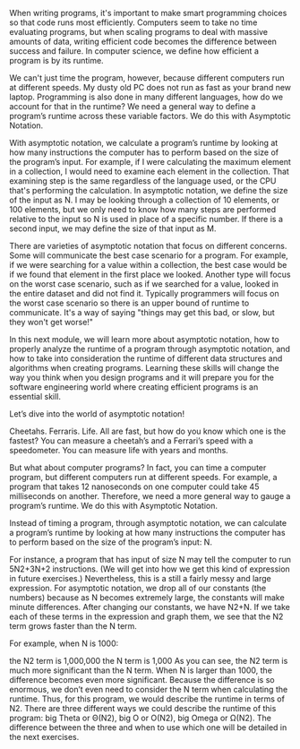 When writing programs, it's important to make smart programming choices so that code runs most efficiently. Computers seem to take no time evaluating programs, but when scaling programs to deal with massive amounts of data, writing efficient code becomes the difference between success and failure. In computer science, we define how efficient a program is by its runtime.

We can't just time the program, however, because different computers run at different speeds. My dusty old PC does not run as fast as your brand new laptop. Programming is also done in many different languages, how do we account for that in the runtime? We need a general way to define a program’s runtime across these variable factors. We do this with Asymptotic Notation.

With asymptotic notation, we calculate a program’s runtime by looking at how many instructions the computer has to perform based on the size of the program’s input. For example, if I were calculating the maximum element in a collection, I would need to examine each element in the collection. That examining step is the same regardless of the language used, or the CPU that's performing the calculation. In asymptotic notation, we define the size of the input as N. I may be looking through a collection of 10 elements, or 100 elements, but we only need to know how many steps are performed relative to the input so N is used in place of a specific number. If there is a second input, we may define the size of that input as M.

There are varieties of asymptotic notation that focus on different concerns. Some will communicate the best case scenario for a program. For example, if we were searching for a value within a collection, the best case would be if we found that element in the first place we looked. Another type will focus on the worst case scenario, such as if we searched for a value, looked in the entire dataset and did not find it. Typically programmers will focus on the worst case scenario so there is an upper bound of runtime to communicate. It's a way of saying "things may get this bad, or slow, but they won't get worse!"

In this next module, we will learn more about asymptotic notation, how to properly analyze the runtime of a program through asymptotic notation, and how to take into consideration the runtime of different data structures and algorithms when creating programs. Learning these skills will change the way you think when you design programs and it will prepare you for the software engineering world where creating efficient programs is an essential skill.

Let’s dive into the world of asymptotic notation!

Cheetahs. Ferraris. Life. All are fast, but how do you know which one is the fastest? You can measure a cheetah’s and a Ferrari’s speed with a speedometer. You can measure life with years and months.

But what about computer programs? In fact, you can time a computer program, but different computers run at different speeds. For example, a program that takes 12 nanoseconds on one computer could take 45 milliseconds on another. Therefore, we need a more general way to gauge a program’s runtime. We do this with Asymptotic Notation.

Instead of timing a program, through asymptotic notation, we can calculate a program’s runtime by looking at how many instructions the computer has to perform based on the size of the program’s input: N.

For instance, a program that has input of size N may tell the computer to run 5N2+3N+2 instructions. (We will get into how we get this kind of expression in future exercises.) Nevertheless, this is a still a fairly messy and large expression. For asymptotic notation, we drop all of our constants (the numbers) because as N becomes extremely large, the constants will make minute differences. After changing our constants, we have N2+N. If we take each of these terms in the expression and graph them, we see that the N2 term grows faster than the N term.

For example, when N is 1000:

the N2 term is 1,000,000
the N term is 1,000
As you can see, the N2 term is much more significant than the N term. When N is larger than 1000, the difference becomes even more significant. Because the difference is so enormous, we don’t even need to consider the N term when calculating the runtime. Thus, for this program, we would describe the runtime in terms of N2. There are three different ways we could describe the runtime of this program: big Theta or Θ(N2), big O or O(N2), big Omega or Ω(N2). The difference between the three and when to use which one will be detailed in the next exercises.
